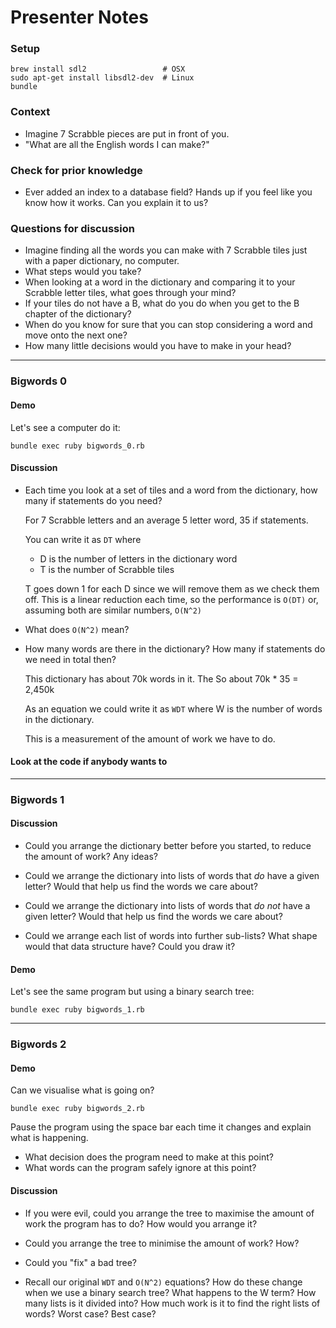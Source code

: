# Presenter Notes

### Setup

```
brew install sdl2                 # OSX
sudo apt-get install libsdl2-dev  # Linux
bundle
```

### Context

- Imagine 7 Scrabble pieces are put in front of you.
- "What are all the English words I can make?"

### Check for prior knowledge

- Ever added an index to a database field? Hands up if you feel like you know
  how it works. Can you explain it to us?

### Questions for discussion

- Imagine finding all the words you can make with 7 Scrabble tiles just with a
  paper dictionary, no computer.
- What steps would you take?
- When looking at a word in the dictionary and comparing it to your Scrabble
  letter tiles, what goes through your mind?
- If your tiles do not have a B, what do you do when you get to the B chapter
  of the dictionary?
- When do you know for sure that you can stop considering a word and move
  onto the next one?
- How many little decisions would you have to make in your head?

----------------------------------------------------------------------

### Bigwords 0

#### Demo

Let's see a computer do it:

```
bundle exec ruby bigwords_0.rb
```

#### Discussion

- Each time you look at a set of tiles and a word from the dictionary, how
  many if statements do you need?

  For 7 Scrabble letters and an average 5 letter word, 35 if statements.

  You can write it as `DT` where

  - D is the number of letters in the dictionary word
  - T is the number of Scrabble tiles

  T goes down 1 for each D since we will remove them as we check them off.
  This is a linear reduction each time, so the performance is `O(DT)` or,
  assuming both are similar numbers, `O(N^2)`

- What does `O(N^2)` mean?

- How many words are there in the dictionary? How many if statements do we
  need in total then?

  This dictionary has about 70k words in it. The So about 70k * 35 = 2,450k

  As an equation we could write it as `WDT` where W is the number of words
  in the dictionary.

  This is a measurement of the amount of work we have to do.

#### Look at the code if anybody wants to

----------------------------------------------------------------------

### Bigwords 1

#### Discussion

- Could you arrange the dictionary better before you started, to reduce
  the amount of work? Any ideas?

- Could we arrange the dictionary into lists of words that *do* have a given
  letter? Would that help us find the words we care about?

- Could we arrange the dictionary into lists of words that *do not* have
  a given letter? Would that help us find the words we care about?

- Could we arrange each list of words into further sub-lists? What shape
  would that data structure have? Could you draw it?

#### Demo

Let's see the same program but using a binary search tree:

```
bundle exec ruby bigwords_1.rb
```

----------------------------------------------------------------------

### Bigwords 2

#### Demo

Can we visualise what is going on?

```
bundle exec ruby bigwords_2.rb
```

Pause the program using the space bar each time it changes and explain what is
happening.

  - What decision does the program need to make at this point?
  - What words can the program safely ignore at this point?

#### Discussion

- If you were evil, could you arrange the tree to maximise the amount of work
  the program has to do? How would you arrange it?

- Could you arrange the tree to minimise the amount of work? How?

- Could you "fix" a bad tree?

- Recall our original `WDT` and `O(N^2)` equations? How do these change when we
  use a binary search tree? What happens to the W term? How many lists is it
  divided into? How much work is it to find the right lists of words? Worst case?
  Best case?

